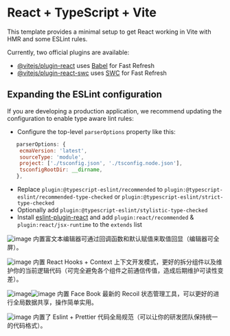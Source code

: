 # React + TypeScript + Vite

This template provides a minimal setup to get React working in Vite with HMR and some ESLint rules.

Currently, two official plugins are available:

- [@vitejs/plugin-react](https://github.com/vitejs/vite-plugin-react/blob/main/packages/plugin-react/README.md) uses [Babel](https://babeljs.io/) for Fast Refresh
- [@vitejs/plugin-react-swc](https://github.com/vitejs/vite-plugin-react-swc) uses [SWC](https://swc.rs/) for Fast Refresh

## Expanding the ESLint configuration

If you are developing a production application, we recommend updating the configuration to enable type aware lint rules:

- Configure the top-level `parserOptions` property like this:

```js
   parserOptions: {
    ecmaVersion: 'latest',
    sourceType: 'module',
    project: ['./tsconfig.json', './tsconfig.node.json'],
    tsconfigRootDir: __dirname,
   },
```

- Replace `plugin:@typescript-eslint/recommended` to `plugin:@typescript-eslint/recommended-type-checked` or `plugin:@typescript-eslint/strict-type-checked`
- Optionally add `plugin:@typescript-eslint/stylistic-type-checked`
- Install [eslint-plugin-react](https://github.com/jsx-eslint/eslint-plugin-react) and add `plugin:react/recommended` & `plugin:react/jsx-runtime` to the `extends` list

![image](https://github.com/roudanji/react-ts-vite/assets/136449369/e6bae264-bbee-4419-abd9-947281d5d83d)
内置富文本编辑器可通过回调函数和默认赋值来取值回显（编辑器可全屏）。

![image](https://github.com/roudanji/react-ts-vite/assets/136449369/739beb61-8ca8-403f-a047-e59b9a49bb7a)
内置 React Hooks + Context 上下文开发模式，更好的拆分组件以及维护你的当前逻辑代码（可完全避免各个组件之前通信传值，造成后期维护可读性变差）。

![image](https://github.com/roudanji/react-ts-vite/assets/136449369/eb1d6344-3df0-4b64-8778-ac7e5ec9ca16)![image](https://github.com/roudanji/react-ts-vite/assets/136449369/a67f5a2a-0b5c-4adf-b17b-3860c57415cb)
内置 Face Book 最新的 Recoil 状态管理工具，可以更好的进行全局数据共享，操作简单实用。

![image](https://github.com/roudanji/react-ts-vite/assets/136449369/41f80737-b367-4631-a113-1b06970a0643)
内置了 Eslint + Prettier 代码全局规范（可以让你的研发团队保持统一的代码格式）。
